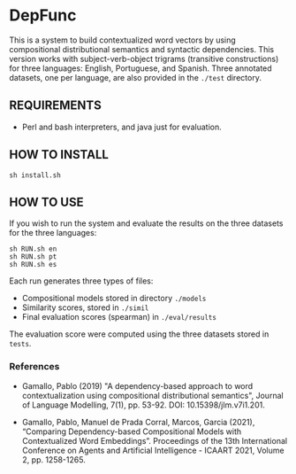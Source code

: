 # DepFunc
This is a system to build contextualized word vectors by using compositional distributional semantics and syntactic dependencies. This version works with subject-verb-object trigrams (transitive constructions) for three languages: English, Portuguese, and Spanish. Three annotated datasets, one per language, are also provided in the `./test` directory.

## REQUIREMENTS

* Perl and bash interpreters, and java just for evaluation. 

## HOW TO INSTALL

```
sh install.sh
```

## HOW TO USE

If you wish to run the system and evaluate the results on the three datasets for the three languages: 
```
sh RUN.sh en
sh RUN.sh pt
sh RUN.sh es
```

Each run generates three types of files:

* Compositional models stored in directory `./models`
* Similarity scores, stored in `./simil`
* Final evaluation scores (spearman) in  `./eval/results` 

The evaluation score were computed using the three datasets stored in `tests`.

### References
* Gamallo, Pablo (2019) "A dependency-based approach to word contextualization using compositional distributional semantics", Journal of Language Modelling, 7(1), pp. 53-92. DOI: 10.15398/jlm.v7i1.201.

* Gamallo, Pablo, Manuel de Prada Corral, Marcos, Garcia (2021), “Comparing Dependency-based Compositional Models with Contextualized Word Embeddings”. Proceedings of the 13th International Conference on Agents and Artificial Intelligence - ICAART 2021, Volume 2, pp. 1258-1265.
